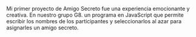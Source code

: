 Mi primer proyecto de Amigo Secreto fue una experiencia emocionante y creativa. En nuestro grupo G8.
un programa en JavaScript que permite escribir los nombres de los participantes y seleccionarlos al azar para asignarles un amigo secreto.
